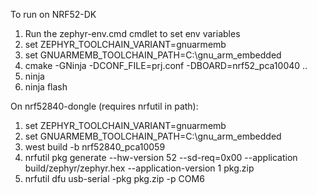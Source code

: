 To run on NRF52-DK
1) Run the zephyr-env.cmd cmdlet to set env variables
2) set ZEPHYR_TOOLCHAIN_VARIANT=gnuarmemb
3) set GNUARMEMB_TOOLCHAIN_PATH=C:\gnu_arm_embedded
4) cmake -GNinja -DCONF_FILE=prj.conf -DBOARD=nrf52_pca10040 ..
5) ninja
6) ninja flash

On nrf52840-dongle (requires nrfutil in path):
1) set ZEPHYR_TOOLCHAIN_VARIANT=gnuarmemb
2) set GNUARMEMB_TOOLCHAIN_PATH=C:\gnu_arm_embedded
3) west build -b nrf52840_pca10059
4) nrfutil pkg generate --hw-version 52 --sd-req=0x00 --application build/zephyr/zephyr.hex --application-version 1 pkg.zip
5) nrfutil dfu usb-serial -pkg pkg.zip -p COM6